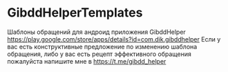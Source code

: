 # GibddHelperTemplates
Шаблоны обращений для андроид приложения GibddHelper https://play.google.com/store/apps/details?id=com.dik.gibddhelper
Если у вас есть конструктивные предложение по изменению шаблона обращения, либо у вас есть рецепт эффективного обращения пожалуйста напишите мне в https://t.me/gibdd_helper
